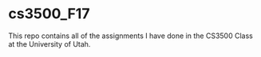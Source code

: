 # cs3500_F17
This repo contains all of the assignments I have done in the CS3500 Class at the University of Utah.  
